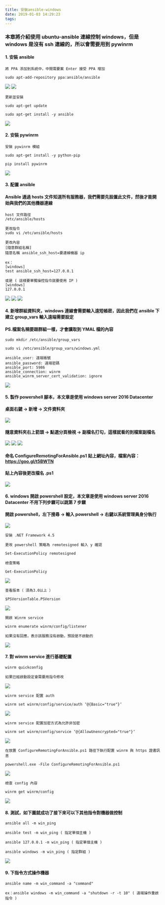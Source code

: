 ```yaml
---
title: 安裝ansible-windows
date: 2019-01-03 14:29:23
tags:
---
```


### 本章將介紹使用 ubuntu-ansible 連線控制 windows，但是 windows 是沒有 ssh 連線的，所以會需要用到 pywinrm

#### 1. 安裝 ansible

```
將 PPA 添加到系統中，中間需要案 Enter 接受 PPA 增加

sudo apt-add-repository ppa:ansible/ansible
```

![ ](images/1.png)
![ ](images/2.png)

```
更新並安裝

sudo apt-get update

sudo apt-get install -y ansible
```

![ ](images/3.png)

#### 2. 安裝 pywinrm

```
安裝 pywinrm 模組

sudo apt-get install -y python-pip

pip install pywinrm
```

![ ](images/4.png)

#### 3. 配置 ansible

#### Ansible 通過 hosts 文件知道所有服務器，我們需要先設置此文件，然後才能開始與我們的其他機器連線

```
host 文件路徑
/etc/ansible/hosts

更改指令
sudo vi /etc/ansible/hosts

更改內容
[隨意群組名稱]
隨意名稱 ansible_ssh_host=要連線機器 ip

ex：
[windows]
test ansible_ssh_host=127.0.0.1

或是 ( 這樣要單獨操控指令就要使用 IP )
[windows]
127.0.0.1
```

![ ](images/5.png)
![ ](images/6.png)
![ ](images/12.png)

#### 4. 新增群組資料夾，windows 連線會需要輸入遠短帳密，因此我們在 ansible 下建立 group_vars 輸入遠端需要設定

#### PS.檔案名稱要跟群組一樣，才會讀取到 YMAL 檔的內容

```
sudo mkdir /etc/ansible/group_vars

sudo vi /etc/ansible/group_vars/windows.yml

ansible_user: 遠端帳號
ansible_password: 遠端密碼
ansible_port: 5986
ansible_connection: winrm
ansible_winrm_server_cert_validation: ignore
```

![ ](images/7.png)

#### 5. 製作 powershell 腳本，本文章是使用 windows server 2016 Datacenter

#### 桌面右鍵 → 新增 → 文件資料夾

![ ](images/19.png)

#### 隨意資料夾右上箭頭 → 點選分頁檢視 → 副檔名打勾，這樣就看的到檔案副檔名

![ ](images/20.png)
![ ](images/21.png)
![ ](images/22.png)

#### 命名 ConfigureRemotingForAnsible.ps1 貼上網址內容，檔案內容：https://goo.gl/t5BWTN

#### 貼上內容後更改檔名 .ps1

![ ](images/23.png)

#### 6. windows 開啟 powershell 設定，本文章是使用 windows server 2016 Datacenter 不用下列步驟可以跳第 7 步驟

#### 開啟 powershell，左下搜尋 → 輸入 powershell → 右鍵以系統管理員身分執行

![ ](images/24.png)

```
安裝 .NET Framework 4.5
```

```
更改 powershell 策略為 remotesigned 輸入 y 確認

Set-ExecutionPolicy remotesigned

檢查策略

Get-ExecutionPolicy

```

![ ](images/15.png)

```
查看版本（ 須為3.0以上 ）

$PSVersionTable.PSVersion
```

![ ](images/16.png)

```
開啟 Winrm service

winrm enumerate winrm/config/listener

如果沒有回應，表示該服務沒有啟動，預設是不啟動的
```

![ ](images/17.png)

#### 7. 對 winrm service 進行基礎配置

```
winrm quickconfig

如果已經啟動設定會需要用指令修改
```

![ ](images/18.png)

```
winrm service 配置 auth

winrm set winrm/config/service/auth ‘@{Basic="true"}‘
```

![ ](images/8.png)

```
winrm service 配置加密方式為允許非加密

winrm set winrm/config/service ‘@{AllowUnencrypted="true"}‘
```

![ ](images/9.png)

```
在放置 ConfigureRemotingForAnsible.ps1 路徑下執行配置 winrm 與 https 證書訊息

powershell.exe -File ConfigureRemotingForAnsible.ps1
```

![ ](images/10.png)

```
檢查 config 內容

winrm get winrm/config
```

![ ](images/14.png)

#### 8. 測試，如下圖就成功了接下來可以下其他指令對機器做控制

```
ansible all -m win_ping

ansible test -m win_ping ( 指定單個主機 )

ansible 127.0.0.1 -m win_ping ( 指定單個主機 )

ansible windows -m win_ping ( 指定群組 )
```

![ ](images/11.png)

#### 9. 下指令方式操作機器

```
ansible name -m win_command -a "command"

ex：ansible windows -m win_command -a "shutdown -r -t 10" ( 遠端操作重啟指令 )
```